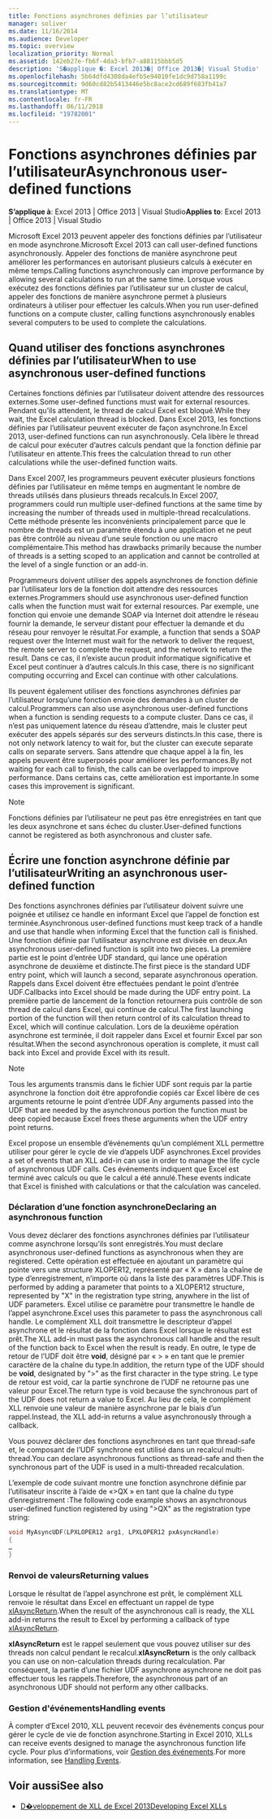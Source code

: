 ```yaml
---
title: Fonctions asynchrones définies par l’utilisateur
manager: soliver
ms.date: 11/16/2014
ms.audience: Developer
ms.topic: overview
localization_priority: Normal
ms.assetid: 142eb27e-fb6f-4da3-bfb7-a88115bbb5d5
description: 'S�applique �: Excel 2013�| Office 2013�| Visual Studio'
ms.openlocfilehash: 5b64dfd4308da4efb5e94010fe1dc9d758a1199c
ms.sourcegitcommit: 9d60cd82b5413446e5bc8ace2cd689f683fb41a7
ms.translationtype: MT
ms.contentlocale: fr-FR
ms.lasthandoff: 06/11/2018
ms.locfileid: "19782001"
---
```

# <a name="asynchronous-user-defined-functions"></a><span data-ttu-id="1a9ca-103">Fonctions asynchrones définies par l’utilisateur</span><span class="sxs-lookup"><span data-stu-id="1a9ca-103">Asynchronous user-defined functions</span></span>

<span data-ttu-id="1a9ca-104">**S’applique à**: Excel 2013 | Office 2013 | Visual Studio</span><span class="sxs-lookup"><span data-stu-id="1a9ca-104">**Applies to**: Excel 2013 | Office 2013 | Visual Studio</span></span> 
  
<span data-ttu-id="1a9ca-105">Microsoft Excel 2013 peuvent appeler des fonctions définies par l’utilisateur en mode asynchrone.</span><span class="sxs-lookup"><span data-stu-id="1a9ca-105">Microsoft Excel 2013 can call user-defined functions asynchronously.</span></span> <span data-ttu-id="1a9ca-106">Appeler des fonctions de manière asynchrone peut améliorer les performances en autorisant plusieurs calculs à exécuter en même temps.</span><span class="sxs-lookup"><span data-stu-id="1a9ca-106">Calling functions asynchronously can improve performance by allowing several calculations to run at the same time.</span></span> <span data-ttu-id="1a9ca-107">Lorsque vous exécutez des fonctions définies par l’utilisateur sur un cluster de calcul, appeler des fonctions de manière asynchrone permet à plusieurs ordinateurs à utiliser pour effectuer les calculs.</span><span class="sxs-lookup"><span data-stu-id="1a9ca-107">When you run user-defined functions on a compute cluster, calling functions asynchronously enables several computers to be used to complete the calculations.</span></span>
  
## <a name="when-to-use-asynchronous-user-defined-functions"></a><span data-ttu-id="1a9ca-108">Quand utiliser des fonctions asynchrones définies par l’utilisateur</span><span class="sxs-lookup"><span data-stu-id="1a9ca-108">When to use asynchronous user-defined functions</span></span>

<span data-ttu-id="1a9ca-109">Certaines fonctions définies par l’utilisateur doivent attendre des ressources externes.</span><span class="sxs-lookup"><span data-stu-id="1a9ca-109">Some user-defined functions must wait for external resources.</span></span> <span data-ttu-id="1a9ca-110">Pendant qu’ils attendent, le thread de calcul Excel est bloqué.</span><span class="sxs-lookup"><span data-stu-id="1a9ca-110">While they wait, the Excel calculation thread is blocked.</span></span> <span data-ttu-id="1a9ca-111">Dans Excel 2013, les fonctions définies par l’utilisateur peuvent exécuter de façon asynchrone.</span><span class="sxs-lookup"><span data-stu-id="1a9ca-111">In Excel 2013, user-defined functions can run asynchronously.</span></span> <span data-ttu-id="1a9ca-112">Cela libère le thread de calcul pour exécuter d’autres calculs pendant que la fonction définie par l’utilisateur en attente.</span><span class="sxs-lookup"><span data-stu-id="1a9ca-112">This frees the calculation thread to run other calculations while the user-defined function waits.</span></span>
  
<span data-ttu-id="1a9ca-113">Dans Excel 2007, les programmeurs peuvent exécuter plusieurs fonctions définies par l’utilisateur en même temps en augmentant le nombre de threads utilisés dans plusieurs threads recalculs.</span><span class="sxs-lookup"><span data-stu-id="1a9ca-113">In Excel 2007, programmers could run multiple user-defined functions at the same time by increasing the number of threads used in multiple-thread recalculations.</span></span> <span data-ttu-id="1a9ca-114">Cette méthode présente les inconvénients principalement parce que le nombre de threads est un paramètre étendu à une application et ne peut pas être contrôlé au niveau d’une seule fonction ou une macro complémentaire.</span><span class="sxs-lookup"><span data-stu-id="1a9ca-114">This method has drawbacks primarily because the number of threads is a setting scoped to an application and cannot be controlled at the level of a single function or an add-in.</span></span>
  
<span data-ttu-id="1a9ca-115">Programmeurs doivent utiliser des appels asynchrones de fonction définie par l’utilisateur lors de la fonction doit attendre des ressources externes.</span><span class="sxs-lookup"><span data-stu-id="1a9ca-115">Programmers should use asynchronous user-defined function calls when the function must wait for external resources.</span></span> <span data-ttu-id="1a9ca-116">Par exemple, une fonction qui envoie une demande SOAP via Internet doit attendre le réseau fournir la demande, le serveur distant pour effectuer la demande et du réseau pour renvoyer le résultat.</span><span class="sxs-lookup"><span data-stu-id="1a9ca-116">For example, a function that sends a SOAP request over the Internet must wait for the network to deliver the request, the remote server to complete the request, and the network to return the result.</span></span> <span data-ttu-id="1a9ca-117">Dans ce cas, il n’existe aucun produit informatique significative et Excel peut continuer à d’autres calculs.</span><span class="sxs-lookup"><span data-stu-id="1a9ca-117">In this case, there is no significant computing occurring and Excel can continue with other calculations.</span></span>
  
<span data-ttu-id="1a9ca-118">Ils peuvent également utiliser des fonctions asynchrones définies par l’utilisateur lorsqu’une fonction envoie des demandes à un cluster de calcul.</span><span class="sxs-lookup"><span data-stu-id="1a9ca-118">Programmers can also use asynchronous user-defined functions when a function is sending requests to a compute cluster.</span></span> <span data-ttu-id="1a9ca-119">Dans ce cas, il n’est pas uniquement latence du réseau d’attendre, mais le cluster peut exécuter des appels séparés sur des serveurs distincts.</span><span class="sxs-lookup"><span data-stu-id="1a9ca-119">In this case, there is not only network latency to wait for, but the cluster can execute separate calls on separate servers.</span></span> <span data-ttu-id="1a9ca-120">Sans attendre que chaque appel à la fin, les appels peuvent être superposés pour améliorer les performances.</span><span class="sxs-lookup"><span data-stu-id="1a9ca-120">By not waiting for each call to finish, the calls can be overlapped to improve performance.</span></span> <span data-ttu-id="1a9ca-121">Dans certains cas, cette amélioration est importante.</span><span class="sxs-lookup"><span data-stu-id="1a9ca-121">In some cases this improvement is significant.</span></span>
  
> [!NOTE]
> <span data-ttu-id="1a9ca-122">Fonctions définies par l’utilisateur ne peut pas être enregistrées en tant que les deux asynchrone et sans échec du cluster.</span><span class="sxs-lookup"><span data-stu-id="1a9ca-122">User-defined functions cannot be registered as both asynchronous and cluster safe.</span></span> 
  
## <a name="writing-an-asynchronous-user-defined-function"></a><span data-ttu-id="1a9ca-123">Écrire une fonction asynchrone définie par l’utilisateur</span><span class="sxs-lookup"><span data-stu-id="1a9ca-123">Writing an asynchronous user-defined function</span></span>

<span data-ttu-id="1a9ca-124">Des fonctions asynchrones définies par l’utilisateur doivent suivre une poignée et utilisez ce handle en informant Excel que l’appel de fonction est terminée.</span><span class="sxs-lookup"><span data-stu-id="1a9ca-124">Asynchronous user-defined functions must keep track of a handle and use that handle when informing Excel that the function call is finished.</span></span> <span data-ttu-id="1a9ca-125">Une fonction définie par l’utilisateur asynchrone est divisée en deux.</span><span class="sxs-lookup"><span data-stu-id="1a9ca-125">An asynchronous user-defined function is split into two pieces.</span></span> <span data-ttu-id="1a9ca-126">La première partie est le point d’entrée UDF standard, qui lance une opération asynchrone de deuxième et distincte.</span><span class="sxs-lookup"><span data-stu-id="1a9ca-126">The first piece is the standard UDF entry point, which will launch a second, separate asynchronous operation.</span></span> <span data-ttu-id="1a9ca-127">Rappels dans Excel doivent être effectuées pendant le point d’entrée UDF.</span><span class="sxs-lookup"><span data-stu-id="1a9ca-127">Callbacks into Excel should be made during the UDF entry point.</span></span> <span data-ttu-id="1a9ca-128">La première partie de lancement de la fonction retournera puis contrôle de son thread de calcul dans Excel, qui continue de calcul.</span><span class="sxs-lookup"><span data-stu-id="1a9ca-128">The first launching portion of the function will then return control of its calculation thread to Excel, which will continue calculation.</span></span> <span data-ttu-id="1a9ca-129">Lors de la deuxième opération asynchrone est terminée, il doit rappeler dans Excel et fournir Excel par son résultat.</span><span class="sxs-lookup"><span data-stu-id="1a9ca-129">When the second asynchronous operation is complete, it must call back into Excel and provide Excel with its result.</span></span> 
  
> [!NOTE]
> <span data-ttu-id="1a9ca-130">Tous les arguments transmis dans le fichier UDF sont requis par la partie asynchrone la fonction doit être approfondie copiés car Excel libère de ces arguments retourne le point d’entrée UDF.</span><span class="sxs-lookup"><span data-stu-id="1a9ca-130">Any arguments passed into the UDF that are needed by the asynchronous portion the function must be deep copied because Excel frees these arguments when the UDF entry point returns.</span></span> 
  
<span data-ttu-id="1a9ca-131">Excel propose un ensemble d’événements qu’un complément XLL permettre utiliser pour gérer le cycle de vie d’appels UDF asynchrones.</span><span class="sxs-lookup"><span data-stu-id="1a9ca-131">Excel provides a set of events that an XLL add-in can use in order to manage the life cycle of asynchronous UDF calls.</span></span> <span data-ttu-id="1a9ca-132">Ces événements indiquent que Excel est terminé avec calculs ou que le calcul a été annulé.</span><span class="sxs-lookup"><span data-stu-id="1a9ca-132">These events indicate that Excel is finished with calculations or that the calculation was canceled.</span></span>
  
### <a name="declaring-an-asynchronous-function"></a><span data-ttu-id="1a9ca-133">Déclaration d’une fonction asynchrone</span><span class="sxs-lookup"><span data-stu-id="1a9ca-133">Declaring an asynchronous function</span></span>

<span data-ttu-id="1a9ca-134">Vous devez déclarer des fonctions asynchrones définies par l’utilisateur comme asynchrone lorsqu’ils sont enregistrés.</span><span class="sxs-lookup"><span data-stu-id="1a9ca-134">You must declare asynchronous user-defined functions as asynchronous when they are registered.</span></span> <span data-ttu-id="1a9ca-135">Cette opération est effectuée en ajoutant un paramètre qui pointe vers une structure XLOPER12, représenté par « X » dans la chaîne de type d’enregistrement, n’importe où dans la liste des paramètres UDF.</span><span class="sxs-lookup"><span data-stu-id="1a9ca-135">This is performed by adding a parameter that points to a XLOPER12 structure, represented by "X" in the registration type string, anywhere in the list of UDF parameters.</span></span> <span data-ttu-id="1a9ca-136">Excel utilise ce paramètre pour transmettre le handle de l’appel asynchrone.</span><span class="sxs-lookup"><span data-stu-id="1a9ca-136">Excel uses this parameter to pass the asynchronous call handle.</span></span> <span data-ttu-id="1a9ca-137">Le complément XLL doit transmettre le descripteur d’appel asynchrone et le résultat de la fonction dans Excel lorsque le résultat est prêt.</span><span class="sxs-lookup"><span data-stu-id="1a9ca-137">The XLL add-in must pass the asynchronous call handle and the result of the function back to Excel when the result is ready.</span></span> <span data-ttu-id="1a9ca-138">En outre, le type de retour de l’UDF doit être **void**, désigné par « > » en tant que le premier caractère de la chaîne du type.</span><span class="sxs-lookup"><span data-stu-id="1a9ca-138">In addition, the return type of the UDF should be **void**, designated by ">" as the first character in the type string.</span></span> <span data-ttu-id="1a9ca-139">Le type de retour est void, car la partie synchrone de l’UDF ne retourne pas une valeur pour Excel.</span><span class="sxs-lookup"><span data-stu-id="1a9ca-139">The return type is void because the synchronous part of the UDF does not return a value to Excel.</span></span> <span data-ttu-id="1a9ca-140">Au lieu de cela, le complément XLL renvoie une valeur de manière asynchrone par le biais d’un rappel.</span><span class="sxs-lookup"><span data-stu-id="1a9ca-140">Instead, the XLL add-in returns a value asynchronously through a callback.</span></span> 
  
<span data-ttu-id="1a9ca-141">Vous pouvez déclarer des fonctions asynchrones en tant que thread-safe et, le composant de l’UDF synchrone est utilisé dans un recalcul multi-thread.</span><span class="sxs-lookup"><span data-stu-id="1a9ca-141">You can declare asynchronous functions as thread-safe and then the synchronous part of the UDF is used in a multi-threaded recalculation.</span></span> 
  
<span data-ttu-id="1a9ca-142">L’exemple de code suivant montre une fonction asynchrone définie par l’utilisateur inscrite à l’aide de «\>QX » en tant que la chaîne du type d’enregistrement :</span><span class="sxs-lookup"><span data-stu-id="1a9ca-142">The following code example shows an asynchronous user-defined function registered by using "\>QX" as the registration type string:</span></span>
  
```cpp
void MyAsyncUDF(LPXLOPER12 arg1, LPXLOPER12 pxAsyncHandle)
{
…
}
```

### <a name="returning-values"></a><span data-ttu-id="1a9ca-143">Renvoi de valeurs</span><span class="sxs-lookup"><span data-stu-id="1a9ca-143">Returning values</span></span>

<span data-ttu-id="1a9ca-144">Lorsque le résultat de l’appel asynchrone est prêt, le complément XLL renvoie le résultat dans Excel en effectuant un rappel de type [xlAsyncReturn](xlasyncreturn.md).</span><span class="sxs-lookup"><span data-stu-id="1a9ca-144">When the result of the asynchronous call is ready, the XLL add-in returns the result to Excel by performing a callback of type [xlAsyncReturn](xlasyncreturn.md).</span></span>
  
<span data-ttu-id="1a9ca-145">**xlAsyncReturn** est le rappel seulement que vous pouvez utiliser sur des threads non calcul pendant le recalcul.</span><span class="sxs-lookup"><span data-stu-id="1a9ca-145">**xlAsyncReturn** is the only callback you can use on non-calculation threads during recalculation.</span></span> <span data-ttu-id="1a9ca-146">Par conséquent, la partie d’une fichier UDF asynchrone asynchrone ne doit pas effectuer tous les rappels.</span><span class="sxs-lookup"><span data-stu-id="1a9ca-146">Therefore, the asynchronous part of an asynchronous UDF should not perform any other callbacks.</span></span> 
  
### <a name="handling-events"></a><span data-ttu-id="1a9ca-147">Gestion d'événements</span><span class="sxs-lookup"><span data-stu-id="1a9ca-147">Handling events</span></span>

<span data-ttu-id="1a9ca-148">À compter d’Excel 2010, XLL peuvent recevoir des événements conçus pour gérer le cycle de vie de fonction asynchrone.</span><span class="sxs-lookup"><span data-stu-id="1a9ca-148">Starting in Excel 2010, XLLs can receive events designed to manage the asynchronous function life cycle.</span></span> <span data-ttu-id="1a9ca-149">Pour plus d’informations, voir [Gestion des événements](handling-events.md).</span><span class="sxs-lookup"><span data-stu-id="1a9ca-149">For more information, see [Handling Events](handling-events.md).</span></span>
  
## <a name="see-also"></a><span data-ttu-id="1a9ca-150">Voir aussi</span><span class="sxs-lookup"><span data-stu-id="1a9ca-150">See also</span></span>

- [<span data-ttu-id="1a9ca-151">D�veloppement de XLL de Excel 2013</span><span class="sxs-lookup"><span data-stu-id="1a9ca-151">Developing Excel XLLs</span></span>](developing-excel-xlls.md)

